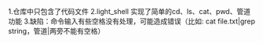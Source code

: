 1.仓库中只包含了代码文件 
2.light_shell 实现了简单的cd、ls、cat、pwd、管道功能 
3.缺陷：命令输入有些空格没有处理，可能造成错误（比如: cat file.txt|grep string，管道|两旁不能有空格）
